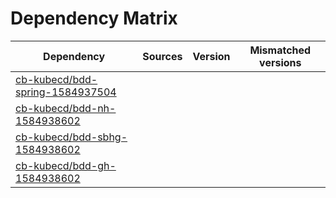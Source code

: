 # Dependency Matrix

Dependency | Sources | Version | Mismatched versions
---------- | ------- | ------- | -------------------
[cb-kubecd/bdd-spring-1584937504](https://github.com/cb-kubecd/bdd-spring-1584937504.git) |  | []() | 
[cb-kubecd/bdd-nh-1584938602](https://github.com/cb-kubecd/bdd-nh-1584938602.git) |  | []() | 
[cb-kubecd/bdd-sbhg-1584938602](https://github.com/cb-kubecd/bdd-sbhg-1584938602.git) |  | []() | 
[cb-kubecd/bdd-gh-1584938602](https://github.com/cb-kubecd/bdd-gh-1584938602.git) |  | []() | 
